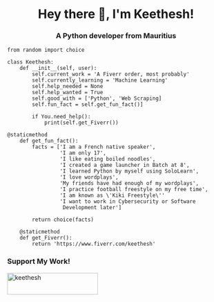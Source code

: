 
<h1 align="center">Hey there 👋, I'm Keethesh!</h1>
<h3 align="center">A Python developer from Mauritius</h3>

    from random import choice
    
    class Keethesh:
        def __init__(self, user):
            self.current_work = 'A Fiverr order, most probably'
            self.currently_learning = 'Machine Learning'
            self.help_needed = None
            self.help_wanted = True
            self.good_with = ['Python', 'Web Scraping]
            self.fun_fact = self.get_fun_fact()]

			if You.need_help():
				print(self.get_Fiverr())
	
	@staticmethod
        def get_fun_fact():
            facts = ['I am a French native speaker',
                     'I am only 17',
                     'I like eating boiled noodles',
                     'I created a game launcher in Batch at 8',
                     'I learned Python by myself using SoloLearn',
                     'I love wordplays',
                     'My friends have had enough of my wordplays',
                     'I practice football freestyle on my free time',
                     'I am known as \'Kiki Freestyle\''
                     'I want to work in Cybersecurity or Software
                      Development later']

            return choice(facts)

        @staticmethod
        def get_Fiverr():
	        return 'https://www.fiverr.com/keethesh'

<h3 align="left">Support My Work!</h3>
<p><a href="https://www.buymeacoffee.com/keethesh"> <img align="left" src="https://cdn.buymeacoffee.com/buttons/v2/default-yellow.png" height="50" width="210" alt="keethesh" /></a></p>




